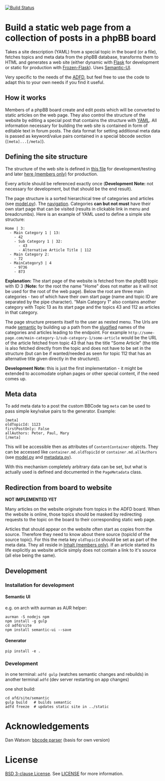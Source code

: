 [![Build Status](https://travis-ci.org/ADFD/adfd.svg)](https://travis-ci.org/ADFD/adfd)

# Build a static web page from a collection of posts in a phpBB board

Takes a site description (YAML) from a special topic in the board (or a file), fetches topics and meta data from the phpBB database, transforms them to HTML and generates a web site (either dynamic with [Flask](http://flask.pocoo.org/) for development or static for production with [Frozen-Flask](http://pythonhosted.org/Frozen-Flask/)). Uses [Semantic-UI](http://semantic-ui.com).

Very specific to the needs of the [ADFD](http://adfd.org), but feel free to use the code to adapt this to your own needs if you find it useful.

##  How it works

Members of a phpBB board create and edit posts which will be converted to static articles on the web page. They also control the structure of the website by editing a special post that contains the structure with [YAML](http://www.yaml.org/).
All information necessary for building the web site is contained in form of editable text in forum posts. The data format for setting additional meta data is passed as keyword/value pairs contained in a special bbcode section (`[meta]...[/meta]`).

## Defining the site structure

The structure of the web site is defined in [this file](adfd/site/structure.yml) for development/testing and later [here (members only)](http://adfd.org/austausch/viewtopic.php?f=54&t=12109) for production.

Every article should be referenced exactly once (**Development Note:** not necessary for development, but that should be the end result).

The page structure is a sorted hierarchical tree of categories and articles (see [model.py](adfd/model.py)). The [navigation](adfd/site/navigation.py). Categories **can but not must** have their own start page that can be visited (results in clickable link in menu and breadcrumbs). Here is an example of YAML used to define a simple site structure:

    Home | 3:
      - Main Category 1 | 13:
        - 42
        - Sub Category 1 | 32:
          - 43
          - Alternative Article Title | 112
      - Main Category 2:
        - 72
      - MainCategory3 | 4
        - 9736
        - 873

**Explanation:** The start page of the website is fetched from the phpBB topic with ID 3 (**Note:** for the root the name "Home" does not matter as it will not be used for the root of the web page). Below the root are three main categories - two of which have their own start page (name and topic ID are separated by the pipe character). "Main Category 1" also contains another category with Topic 13 as its start page and the topics 43 and 112 as articles in that category.

The page structure presents itself to the user as nested menu. The Urls are made [semantic](https://en.wikipedia.org/wiki/Semantic_URL) by building up a path from the [slugified](https://en.wikipedia.org/wiki/Semantic_URL#Slug) names of the categories and articles leading to the endpoint. For example `http://some-page.com/main-category-1/sub-category-1/some-article` would be the URL of the article fetched from topic 43 that has the title "Some Article" (the title is also fetched directly from the topic and does not have to be set in the structure (but can be if wanted/needed as seen for topic 112 that has an alternative title given directly in the structure)).

**Development Note:** this is just the first implementation - it might be extended to accomodate orphan pages or other special content, if the need comes up.

## Meta data

To add meta data to a post the custom BBCode tag `meta` can be used to pass simple key/value pairs to the generator. Example:

    [meta]
    oldTopicId: 1123
    firstPostOnly: False
    allAuthors: Peter, Paul, Mary
    [/meta]

This will be accessible then as attributes of `ContentContainer` objects. They can be accessed like `container.md.oldTopicId` or `container.md.allAuthors` (see [model.py](adfd/model.py) and [metadata.py](adfd/metadata.py)).

With this mechanism completely arbitrary data can be set, but what is actually used is defined and documented in the `PageMetadata` class.

## Redirection from board to website

**NOT IMPLEMENTED YET**

Many articles on the website originate from topics in the ADFD board. When the website is online, those topics should be masked by redirecting requests to the topic on the board to their corresponding static web page.

Articles that should appear on the website often start as copies from the source. Therefore they need to know about there source (topicId of the source topic). For this the meta key `oldTopicId` should be set as part of the meta data. They all reside in [Inhalt (members only)](http://adfd.org/austausch/viewforum.php?f=54). If an article started its life explicitly as website article simply does not contain a link to it's source (all else being the same). 

## Development

### Installation for development

#### Semantic UI

e.g. on arch with aurman as AUR helper:

    aurman -S nodejs npm
    npm install -g gulp
    cd adfd/site
    npm install semantic-ui --save

#### Generator

```
pip install -e .
```

### Development

in one terminal: `adfd gulp` (watches semantic changes and rebuilds)
in another terminal `adfd` (dev server restarting on app changes)

one shot build:

    cd afd/site/semantic
    gulp build   # builds semantic
    adfd freeze  # updates static site in ../static

# Acknowledgements

Dan Watson: [bbcode parser](https://github.com/dcwatson/bbcode) (basis for own version)

# License

[BSD 3-clause License](https://opensource.org/licenses/BSD-3-Clause). See [LICENSE](LICENSE) for more information.
